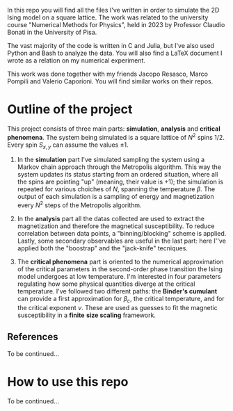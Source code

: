 In this repo you will find all the files I've written in order to simulate
the 2D Ising model on a square lattice. The work was related to the university
course "Numerical Methods for Physics", held in 2023 by Professor Claudio
Bonati in the University of Pisa.

The vast majority of the code is written in C and Julia, but I've also used
Python and Bash to analyze the data. You will also find a LaTeX document I
wrote as a relation on my numerical experiment.

This work was done together with my friends Jacopo Resasco, Marco Pompili and
Valerio Caporioni. You will find similar works on their repos.

# Outline of the project
This project consists of three main parts: **simulation**, **analysis** and
**critical phenomena**. The system being simulated is a square lattice of $N^2$ 
spins $1/2$. Every spin $S_{x,y}$ can assume the values $\pm 1$.

1. In the **simulation** part I've simulated sampling the system using a 
Markov chain approach through the Metropolis algorithm. This way the system
updates its status starting from an ordered situation, where all the spins are
pointing "up" (meaning, their value is $+1$); the simulation is repeated for
various choiches of $N$, spanning the temperature $\beta$. The output of each
simulation is a sampling of energy and magnetization every $N^2$ steps of the
Metropolis algorithm.

2. In the **analysis** part all the datas collected are used to extract the
magnetization and therefore the magnetical susceptibility. To reduce correlation 
between data points, a "binning/blocking" scheme is applied. Lastly, some
secondary observables are useful in the last part: here I''ve applied both the
"boostrap" and the "jack-knife" tecniques.

3. The **critical phenomena** part is oriented to the numerical approximation
of the critical parameters in the second-order phase transition the Ising
model undergoes at low temperature. I'm interested in four parameters regulating
how some physical quantities diverge at the critical temperature. I've followed
two different paths: the **Binder's cumulant** can provide a first approximation
for $\beta_c$, the critical temperature, and for the critical exponent $\nu$.
These are used as guesses to fit the magnetic susceptibility in a **finite**
**size scaling** framework.

## References

To be continued...

# How to use this repo

To be continued...
